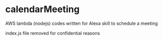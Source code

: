 # calendarMeeting
AWS lambda (nodejs) codes written for Alexa skill to schedule a meeting


index.js file removed for confidential reasons
